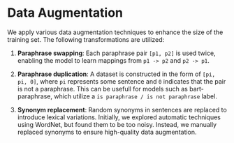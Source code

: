 # Data Augmentation

We apply various data augmentation techniques to enhance the size of the training set. The following transformations are utilized:

1. **Paraphrase swapping**: Each paraphrase pair `[p1, p2]` is used twice, enabling the model to learn mappings from `p1 -> p2` and `p2 -> p1`. 

2. **Paraphrase duplication**: A dataset is constructed in the form of `[pi, pi, 0]`, where `pi` represents some sentence and `0` indicates that the pair is not a paraphrase. This can be usefull for models such as bart-paraphrase, which utilize a `is paraphrase / is not paraphrase` label.

3. **Synonym replacement**: Random synonyms in sentences are replaced to introduce lexical variations. Initially, we explored automatic techniques using WordNet, but found them to be too noisy. Instead, we manually replaced synonyms to ensure high-quality data augmentation.
